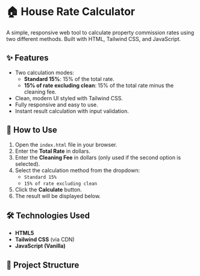 # 🏠 House Rate Calculator

A simple, responsive web tool to calculate property commission rates using two different methods. Built with HTML, Tailwind CSS, and JavaScript.

## ✨ Features

- Two calculation modes:
  - **Standard 15%**: 15% of the total rate.
  - **15% of rate excluding clean**: 15% of the total rate minus the cleaning fee.
- Clean, modern UI styled with Tailwind CSS.
- Fully responsive and easy to use.
- Instant result calculation with input validation.

## 🚀 How to Use

1. Open the `index.html` file in your browser.
2. Enter the **Total Rate** in dollars.
3. Enter the **Cleaning Fee** in dollars (only used if the second option is selected).
4. Select the calculation method from the dropdown:
   - `Standard 15%`
   - `15% of rate excluding clean`
5. Click the **Calculate** button.
6. The result will be displayed below.

## 🛠️ Technologies Used

- **HTML5**
- **Tailwind CSS** (via CDN)
- **JavaScript (Vanilla)**

## 📁 Project Structure

